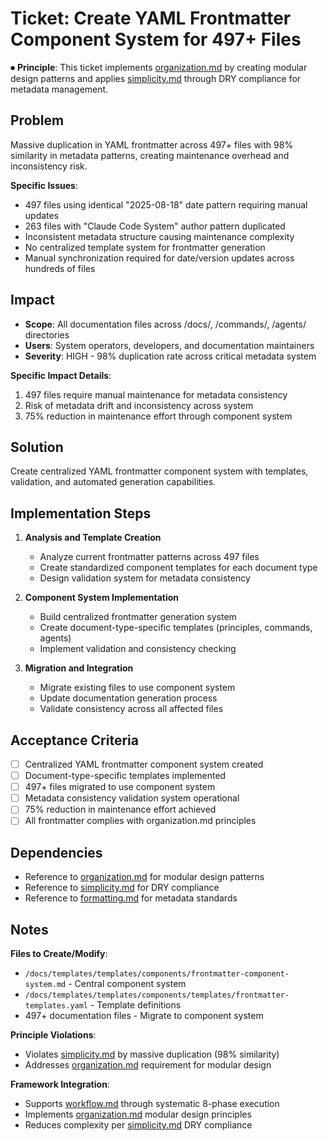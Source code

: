
# Ticket: Create YAML Frontmatter Component System for 497+ Files

⏺ **Principle**: This ticket implements [organization.md](../../../docs/principles/organization.md) by creating modular design patterns and applies [simplicity.md](../../../docs/principles/simplicity.md) through DRY compliance for metadata management.

## Problem

Massive duplication in YAML frontmatter across 497+ files with 98% similarity in metadata patterns, creating maintenance overhead and inconsistency risk.

**Specific Issues**:
- 497 files using identical "2025-08-18" date pattern requiring manual updates
- 263 files with "Claude Code System" author pattern duplicated
- Inconsistent metadata structure causing maintenance complexity
- No centralized template system for frontmatter generation
- Manual synchronization required for date/version updates across hundreds of files

## Impact

- **Scope**: All documentation files across /docs/, /commands/, /agents/ directories
- **Users**: System operators, developers, and documentation maintainers
- **Severity**: HIGH - 98% duplication rate across critical metadata system

**Specific Impact Details**:
1. 497 files require manual maintenance for metadata consistency
2. Risk of metadata drift and inconsistency across system
3. 75% reduction in maintenance effort through component system

## Solution

Create centralized YAML frontmatter component system with templates, validation, and automated generation capabilities.

## Implementation Steps

1. **Analysis and Template Creation**
   - Analyze current frontmatter patterns across 497 files
   - Create standardized component templates for each document type
   - Design validation system for metadata consistency

2. **Component System Implementation**
   - Build centralized frontmatter generation system
   - Create document-type-specific templates (principles, commands, agents)
   - Implement validation and consistency checking

3. **Migration and Integration**
   - Migrate existing files to use component system
   - Update documentation generation process
   - Validate consistency across all affected files

## Acceptance Criteria

- [ ] Centralized YAML frontmatter component system created
- [ ] Document-type-specific templates implemented
- [ ] 497+ files migrated to use component system
- [ ] Metadata consistency validation system operational
- [ ] 75% reduction in maintenance effort achieved
- [ ] All frontmatter complies with organization.md principles

## Dependencies

- Reference to [organization.md](../../../docs/principles/organization.md) for modular design patterns
- Reference to [simplicity.md](../../../docs/principles/simplicity.md) for DRY compliance
- Reference to [formatting.md](../../../docs/principles/formatting.md) for metadata standards

## Notes

**Files to Create/Modify**:
- `/docs/templates/templates/components/frontmatter-component-system.md` - Central component system
- `/docs/templates/templates/components/templates/frontmatter-templates.yaml` - Template definitions
- 497+ documentation files - Migrate to component system

**Principle Violations**:
- Violates [simplicity.md](../../../docs/principles/simplicity.md) by massive duplication (98% similarity)
- Addresses [organization.md](../../../docs/principles/organization.md) requirement for modular design

**Framework Integration**:
- Supports [workflow.md](../../../docs/principles/workflow.md) through systematic 8-phase execution
- Implements [organization.md](../../../docs/principles/organization.md) modular design principles
- Reduces complexity per [simplicity.md](../../../docs/principles/simplicity.md) DRY compliance
